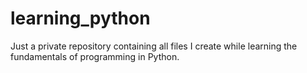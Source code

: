 # learning_python

Just a private repository containing all files I create while learning the fundamentals of programming in Python.
